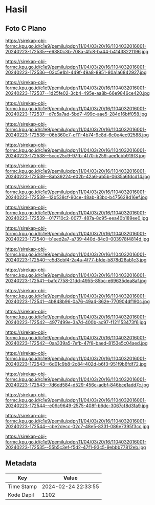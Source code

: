 # Hasil

## Foto C Plano

https://sirekap-obj-formc.kpu.go.id/c1e9/pemilu/pdpr/11/04/03/20/16/1104032016001-20240223-172535--e6380c3b-708a-4fc8-ba44-b41438221196.jpg

https://sirekap-obj-formc.kpu.go.id/c1e9/pemilu/pdpr/11/04/03/20/16/1104032016001-20240223-172536--03c5e1b1-449f-49a8-8951-80a1a6842927.jpg

https://sirekap-obj-formc.kpu.go.id/c1e9/pemilu/pdpr/11/04/03/20/16/1104032016001-20240223-172537--1d25fe02-3cb4-495e-aa8b-66e9846ce420.jpg

https://sirekap-obj-formc.kpu.go.id/c1e9/pemilu/pdpr/11/04/03/20/16/1104032016001-20240223-172537--d7d5a7ad-5bd7-499c-aae5-284d16bff058.jpg

https://sirekap-obj-formc.kpu.go.id/c1e9/pemilu/pdpr/11/04/03/20/16/1104032016001-20240223-172538--06b360c7-cf11-4b74-9c8d-6c0e4ec92588.jpg

https://sirekap-obj-formc.kpu.go.id/c1e9/pemilu/pdpr/11/04/03/20/16/1104032016001-20240223-172538--5ccc25c9-97fb-4f70-b259-aee1cbb919f3.jpg

https://sirekap-obj-formc.kpu.go.id/c1e9/pemilu/pdpr/11/04/03/20/16/1104032016001-20240223-172539--8ab39224-e02b-42a6-ab5b-0635a6fdcd14.jpg

https://sirekap-obj-formc.kpu.go.id/c1e9/pemilu/pdpr/11/04/03/20/16/1104032016001-20240223-172539--12b538cf-90ce-48ab-83bc-b475628d16ef.jpg

https://sirekap-obj-formc.kpu.go.id/c1e9/pemilu/pdpr/11/04/03/20/16/1104032016001-20240223-172539--017710c2-0077-487a-8c95-eea40b189ee0.jpg

https://sirekap-obj-formc.kpu.go.id/c1e9/pemilu/pdpr/11/04/03/20/16/1104032016001-20240223-172540--b1eed2a7-a739-440d-84c0-003978f4814d.jpg

https://sirekap-obj-formc.kpu.go.id/c1e9/pemilu/pdpr/11/04/03/20/16/1104032016001-20240223-172540--c5d3cbf4-2a4a-4f77-bfde-b878d28ab1c3.jpg

https://sirekap-obj-formc.kpu.go.id/c1e9/pemilu/pdpr/11/04/03/20/16/1104032016001-20240223-172541--bafc7758-21dd-4955-85bc-e69635dea8af.jpg

https://sirekap-obj-formc.kpu.go.id/c1e9/pemilu/pdpr/11/04/03/20/16/1104032016001-20240223-172541--4b848b96-0a76-49a4-862e-770904df190c.jpg

https://sirekap-obj-formc.kpu.go.id/c1e9/pemilu/pdpr/11/04/03/20/16/1104032016001-20240223-172542--4977499e-3a7d-400b-ac97-f121153473f6.jpg

https://sirekap-obj-formc.kpu.go.id/c1e9/pemilu/pdpr/11/04/03/20/16/1104032016001-20240223-172542--0aa339a5-7efb-47f8-baed-8153e5c04aed.jpg

https://sirekap-obj-formc.kpu.go.id/c1e9/pemilu/pdpr/11/04/03/20/16/1104032016001-20240223-172543--6d01c9b8-2c84-402d-b6f3-951f9b6fdf72.jpg

https://sirekap-obj-formc.kpu.go.id/c1e9/pemilu/pdpr/11/04/03/20/16/1104032016001-20240223-172543--7d6dd584-d529-456c-adbf-846bce1add7c.jpg

https://sirekap-obj-formc.kpu.go.id/c1e9/pemilu/pdpr/11/04/03/20/16/1104032016001-20240223-172544--e09c9649-2575-408f-b6dc-3067cf8d3fa9.jpg

https://sirekap-obj-formc.kpu.go.id/c1e9/pemilu/pdpr/11/04/03/20/16/1104032016001-20240223-172544--cbe2decc-02c7-48e5-8331-086e7395f3cc.jpg

https://sirekap-obj-formc.kpu.go.id/c1e9/pemilu/pdpr/11/04/03/20/16/1104032016001-20240223-172535--55b5c3ef-f5d2-47f1-93c5-9ebbb77812eb.jpg


## Metadata

| Key        | Value               |
| ---------- | ------------------- |
| Time Stamp | 2024-02-24 22:33:55 |
| Kode Dapil | 1102                |



